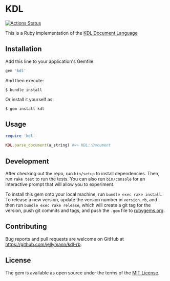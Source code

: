 # KDL

[![Actions Status](https://github.com/jellymann/kdl-rb/workflows/Ruby/badge.svg)](https://github.com/jellymann/kdl-rb\/actions)

This is a Ruby implementation of the [KDL Document Language](https://kdl.dev)

## Installation

Add this line to your application's Gemfile:

```ruby
gem 'kdl'
```

And then execute:

    $ bundle install

Or install it yourself as:

    $ gem install kdl

## Usage

```ruby
require 'kdl'

KDL.parse_document(a_string) #=> KDL::Document
```

## Development

After checking out the repo, run `bin/setup` to install dependencies. Then, run `rake test` to run the tests. You can also run `bin/console` for an interactive prompt that will allow you to experiment.

To install this gem onto your local machine, run `bundle exec rake install`. To release a new version, update the version number in `version.rb`, and then run `bundle exec rake release`, which will create a git tag for the version, push git commits and tags, and push the `.gem` file to [rubygems.org](https://rubygems.org).

## Contributing

Bug reports and pull requests are welcome on GitHub at https://github.com/jellymann/kdl-rb.


## License

The gem is available as open source under the terms of the [MIT License](https://opensource.org/licenses/MIT).

